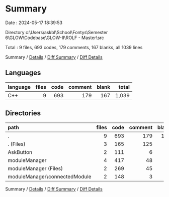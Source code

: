 # Summary

Date : 2024-05-17 18:39:53

Directory c:\\Users\\askbl\\School\\Fontys\\Semester 6\\GLOW\\Codebase\\GLOW-II\\ROLF - Master\\src

Total : 9 files,  693 codes, 179 comments, 167 blanks, all 1039 lines

Summary / [Details](details.md) / [Diff Summary](diff.md) / [Diff Details](diff-details.md)

## Languages
| language | files | code | comment | blank | total |
| :--- | ---: | ---: | ---: | ---: | ---: |
| C++ | 9 | 693 | 179 | 167 | 1,039 |

## Directories
| path | files | code | comment | blank | total |
| :--- | ---: | ---: | ---: | ---: | ---: |
| . | 9 | 693 | 179 | 167 | 1,039 |
| . (Files) | 3 | 165 | 125 | 54 | 344 |
| AskButton | 2 | 111 | 6 | 20 | 137 |
| moduleManager | 4 | 417 | 48 | 93 | 558 |
| moduleManager (Files) | 2 | 269 | 45 | 62 | 376 |
| moduleManager\\connectedModule | 2 | 148 | 3 | 31 | 182 |

Summary / [Details](details.md) / [Diff Summary](diff.md) / [Diff Details](diff-details.md)
